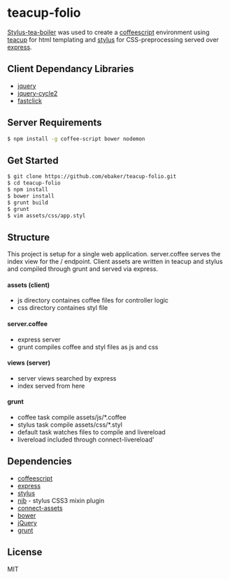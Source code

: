 # teacup-folio

[Stylus-tea-boiler](https://github.com/ebaker/stylus-tea-boiler) was used to create a
 [coffeescript](http://coffeescript.org/) environment using
 [teacup](https://github.com/goodeggs/teacup) for html templating and
 [stylus](http://learnboost.github.io/stylus/) for CSS-preprocessing served over
 [express](https://github.com/strongloop/express).

## Client Dependancy Libraries
 - [jquery](http://jquery.com)
 - [jquery-cycle2](http://jquery.malsup.com/cycle2)
 - [fastclick](https://github.com/ftlabs/fastclick)

## Server Requirements
```sh
$ npm install -g coffee-script bower nodemon
```

## Get Started
```sh
$ git clone https://github.com/ebaker/teacup-folio.git
$ cd teacup-folio
$ npm install
$ bower install
$ grunt build
$ grunt
$ vim assets/css/app.styl
```

## Structure
This project is setup for a single web application.
server.coffee serves the index view for the / endpoint. 
Client assets are written in teacup and stylus and compiled
through grunt and served via express.

#### assets (client)
 - js directory containes coffee files for controller logic
 - css directory containes styl file

#### server.coffee
 - express server
 - grunt compiles coffee and styl files as js and css

#### views (server)
 - server views searched by express
 - index served from here

#### grunt
 - coffee task compile assets/js/*.coffee
 - stylus task compile assets/css/*.styl
 - default task watches files to compile and livereload
 - livereload included through connect-livereload'

## Dependencies
 - [coffeescript](http://coffeescript.org/)
 - [express](https://github.com/strongloop/express)
 - [stylus](http://learnboost.github.io/stylus/)
 - [nib](https://github.com/tj/nib) - stylus CSS3 mixin plugin
 - [connect-assets](https://github.com/adunkman/connect-assets)
 - [bower](http://bower.io/)
 - [jQuery](http://jquery.com)
 - [grunt](http://gruntjs.com/)

License
----

MIT
